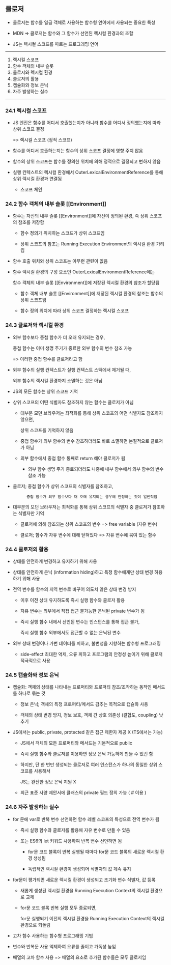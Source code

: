 ## 클로저

- 클로저는 함수를 일급 객체로 사용하는 함수형 언어에서 사용되는 중요한 특성

- MDN => 클로저는 함수와 그 함수가 선언된 렉시컬 환경과의 조합

- JS는 렉시컬 스코프를 따르는 프로그래밍 언어

---

1. 렉시컬 스코프
2. 함수 객체의 내부 슬롯
3. 클로저와 렉시컬 환경
4. 클로저의 활용
5. 캡슐화와 정보 은닉
6. 자주 발생하는 실수

---

### 24.1 렉시컬 스코프

- JS 엔진은 함수를 어디서 호출했는지가 아니라 함수를 어디서 정의했는지에 따라 상위 스코프 결정

  => 렉시컬 스코프 (정적 스코프)

- 함수를 어디서 호출하는지는 함수의 상위 스코프 결정에 영향 주지 않음

- 함수의 상위 스코프는 함수를 정의한 위치에 의해 정적으로 결정되고 변하지 않음

- 실행 컨텍스트의 렉시컬 환경에서 OuterLexicalEnvironmentReference를 통해 상위 렉시컬 환경과 연결됨

  - 스코프 체인

### 24.2 함수 객체의 내부 슬롯 [[Environment]]

- 함수는 자신의 내부 슬롯 [[Environment]]에 자신이 정의된 환경, 즉 상위 스코프의 참조를 저장함

  - 함수 정의가 위치하는 스코프가 상위 스코프임

  - 상위 스코프의 참조는 Running Execution Environment의 렉시컬 환경 가리킴

- 함수 호출 위치와 상위 스코프는 아무런 관련이 없음

- 함수 렉시컬 환경의 구성 요소인 OuterLexicalEnvironmentReference에는

  함수 객체의 내부 슬롯 [[Environment]]에 저장된 렉시컬 환경의 참조가 할당됨

  - 함수 객체 내부 슬롯 [[Environment]]에 저장된 렉시컬 환경의 참조는 함수의 상위 스코프임

  - 함수 정의 위치에 따라 상위 스코프 결정하는 렉시컬 스코프

### 24.3 클로저와 렉시컬 환경

- 외부 함수보다 중첩 함수가 더 오래 유지되는 경우,

  중첩 함수는 이미 생명 주기가 종료한 외부 함수의 변수 참조 가능

  => 이러한 중첩 함수를 클로저라고 함

- 외부 함수의 실행 컨텍스트가 실행 컨텍스트 스택에서 제거될 때,

  외부 함수의 렉시컬 환경까지 소멸하는 것은 아님

- JS의 모든 함수는 상위 스코프 기억

- 상위 스코프의 어떤 식별자도 참조하지 않는 함수는 클로저가 아님

  - 대부분 모던 브라우저는 최적화를 통해 상위 스코프의 어떤 식별자도 참조하지 않으면,

    상위 스코프를 기억하지 않음

  - 중첩 함수가 외부 함수의 변수 참조하더라도 바로 소멸하면 본질적으로 클로저가 아님

  - 외부 함수에서 중첩 함수 통째로 return 해야 클로저가 됨

    - 외부 함수 생명 주기 종료되더라도 나중에 내부 함수에서 외부 함수의 변수 참조 가능

- 클로저; 중첩 함수가 상위 스코프의 식별자를 참조하고,

            중첩 함수가 외부 함수보다 더 오래 유지되는 경우에 한정하는 것이 일반적임

- 대부분의 모던 브라우저는 최적화를 통해 상위 스코프의 식별자 중 클로저가 참조하는 식별자만 기억

  - 클로저에 의해 참조되는 상위 스코프의 변수 => free variable (자유 변수)

  - 클로저; 함수가 자유 변수에 대해 닫혀있다 => 자유 변수에 묶여 있는 함수

### 24.4 클로저의 활용

- 상태를 안전하게 변경하고 유지하기 위해 사용

- 상태를 안전하게 은닉 (information hiding)하고 특정 함수에게만 상태 변경 허용하기 위해 사용

- 전역 변수를 함수의 지역 변수로 바꾸어 의도치 않은 상태 변경 방지

  - 이후 이전 상태 유지하도록 즉시 실행 함수와 클로저 활용

  - 자유 변수는 외부에서 직접 접근 불가능한 은닉된 private 변수가 됨

  - 즉시 실행 함수 내에서 선언된 변수는 인스턴스를 통해 접근 불가,

    즉시 실행 함수 외부에서도 접근할 수 없는 은닉된 변수

- 외부 상태 변경이나 가변 데이터를 피하고, 불변성을 지향하는 함수형 프로그래밍

  - side-effect 최대한 억제, 오류 피하고 프로그램의 안정성 높이기 위해 클로저 적극적으로 사용

### 24.5 캡슐화와 정보 은닉

- 캡슐화: 객체의 상태를 나타내는 프로퍼티와 프로퍼티 참조/조작하는 동작인 메서드를 하나로 묶는 것

  - 정보 은닉; 객체의 특정 프로퍼티/메서드 감추는 목적으로 캡슐화 사용

  - 객체의 상태 변경 방지, 정보 보호, 객체 간 상호 의존성 (결합도, coupling) 낮추기

- JS에서는 public, private, protected 같은 접근 제한자 제공 X (TS에서는 가능)

  - JS에서 객체의 모든 프로퍼티와 메서드는 기본적으로 public

  - 즉시 실행 함수와 클로저를 이용하면 정보 은닉 가능하게 만들 수 있긴 함

  - 하지만, 단 한 번만 생성되는 클로저로 여러 인스턴스가 하나의 동일한 상위 스코프를 사용해서

    JS는 완전한 정보 은닉 지원 X

  - 최근 표준 사양 제안서에 클래스의 private 필드 정의 가능 ( # 이용 )

### 24.6 자주 발생하는 실수

- for 문에 var로 반복 변수 선언하면 함수 레벨 스코프의 특성으로 전역 변수가 됨

  - 즉시 실행 함수와 클로저를 활용해 자유 변수로 만들 수 있음

  - 또는 ES6의 let 키워드 사용하여 반복 변수 선언하면 됨

    - for문 코드 블록이 반복 실행될 때마다 for문 코드 블록의 새로운 렉시컬 환경 생성됨

    - 독립적인 렉시컬 환경이 생성되어 식별자의 값 계속 유지

- for문이 평가되면 새로운 렉시컬 환경이 생성되고 초기화 변수 식별자, 값 등록

  - 새롭게 생성된 렉시컬 환경을 Running Execution Context의 렉시컬 환경으로 교체

  - for문 코드 블록 반복 실행 모두 종료되면,

    for문 실행되기 이전의 렉시컬 환경을 Running Execution Context의 렉시컬 환경으로 되돌림

- 고차 함수 사용하는 함수형 프로그래밍 기법

- 변수와 반복문 사용 억제하여 오류를 줄이고 가독성 높임

- 배열의 고차 함수 사용 => 배열의 요소로 추가된 함수들은 모두 클로저임
